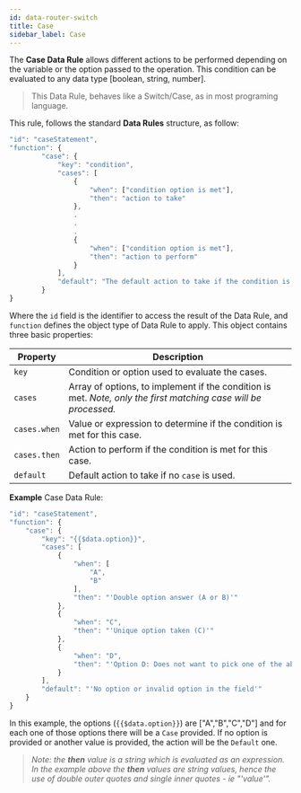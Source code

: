 ```yaml
---
id: data-router-switch
title: Case
sidebar_label: Case
---
```


<div style={{textAlign: "justify"}}>

The **Case Data Rule** allows different actions to be performed depending on the variable or the option passed to the operation. This condition can be evaluated to any data type [boolean, string, number].

> This Data Rule, behaves like a Switch/Case, as in most programing language.

This rule, follows the standard **Data Rules** structure, as follow:

```jsx
"id": "caseStatement",
"function": {
        "case": {
            "key": "condition",
            "cases": [
                {
                    "when": ["condition option is met"],
                    "then": "action to take"
                },
                .
                .
                .
                {
                    "when": ["condition option is met"],
                    "then": "action to perform"
                }
            ],
            "default": "The default action to take if the condition is not met"
        }
}
```

Where the `id` field is the identifier to access the result of the Data Rule, and `function` defines the object type of Data Rule to apply. This object contains three basic properties:

| Property  | Description                                            |
| --------- | ------------------------------------------------------ |
| `key`     | Condition or option used to evaluate the cases.              |
| `cases`   | Array of options, to implement if the condition is met. _Note, only the first matching case will be processed._|
| `cases.when`   | Value or expression to determine if the condition is met for this case. |
| `cases.then`   | Action to perform if the condition is met for this case. |
| `default` | Default action to take if no `case` is used.            |

**Example** Case Data Rule:

```jsx
"id": "caseStatement",
"function": {
    "case": {
        "key": "{{$data.option}}",
        "cases": [
            {
                "when": [
                    "A",
                    "B"
                ],
                "then": "'Double option answer (A or B)'"
            },
            {
                "when": "C",
                "then": "'Unique option taken (C)'"
            },
            {
                "when": "D",
                "then": "'Option D: Does not want to pick one of the above'"
            }
        ],
        "default": "'No option or invalid option in the field'"
    }
}
```

In this example, the options (`{{$data.option}}`) are ["A","B","C","D"] and for each one of those options there will be a `Case` provided. If no option is provided or another value is provided, the action will be the `Default` one.

> _Note: the **then** value is a string which is evaluated as an expression. In the example above the **then** values are string values, hence the use of double outer quotes and single inner quotes - ie "'value'"._

</div>